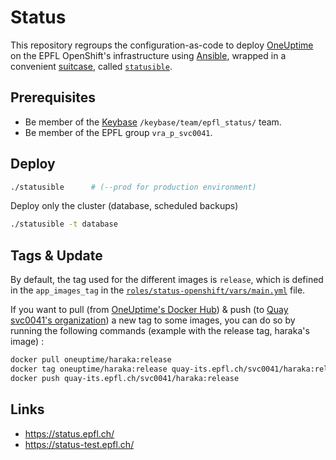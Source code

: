# Status

This repository regroups the configuration-as-code to deploy [OneUptime] on the EPFL OpenShift's infrastructure using [Ansible], wrapped in a convenient [suitcase], called [`statusible`](./statusible).

## Prerequisites

* Be member of the [Keybase] `/keybase/team/epfl_status/` team.
* Be member of the EPFL group `vra_p_svc0041`.


## Deploy

```bash
./statusible      # (--prod for production environment)
```

Deploy only the cluster (database, scheduled backups)

```bash
./statusible -t database
```

## Tags & Update
By default, the tag used for the different images is `release`, which is defined in the `app_images_tag` in the [`roles/status-openshift/vars/main.yml`](./roles/status-openshift/vars/main.yml) file.

If you want to pull (from [OneUptime's Docker Hub]) & push (to [Quay svc0041's organization]) a new tag to some images, you can do so by running the following commands (example with the release tag, haraka's image) :

```sh
docker pull oneuptime/haraka:release
docker tag oneuptime/haraka:release quay-its.epfl.ch/svc0041/haraka:release
docker push quay-its.epfl.ch/svc0041/haraka:release
```

## Links
* https://status.epfl.ch/
* https://status-test.epfl.ch/


[OneUptime]: https://oneuptime.com
[Ansible]: https://ansible.com (Ansible is Simple IT Automation)
[suitcase]: https://github.com/epfl-si/ansible.suitcase (Install Ansible and its dependency stack into a temporary directory)
[Keybase]: https://keybase.io
[OneUptime's Docker Hub]: https://hub.docker.com/u/oneuptime
[Quay svc0041's organization]: https://quay-its.epfl.ch/organization/svc0041
